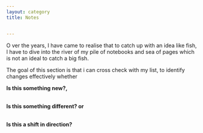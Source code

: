 ```yaml
---
layout: category
title: Notes


---
```

<p class="message">
  <span class="padded-dropcap">O</span> ver the years, I have came to realise that to catch up with an idea like fish, I have to dive into the river of my pile of notebooks and sea of pages which is not an ideal to catch a big fish.
</p>
  
<p class="message">The goal of this section is that i can cross check with my list, to identify changes effectively whether
<p><strong>Is this something new?, </p> 
<br><strong>Is this something different?</strong> or
<p><br><strong>Is this a shift in direction?</strong></p> 
</p>


